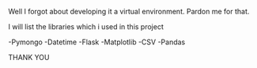 Well I forgot about developing it a virtual environment. Pardon me for that.

I will list the libraries which i used in this project

-Pymongo
-Datetime
-Flask
-Matplotlib
-CSV
-Pandas


THANK YOU
